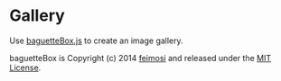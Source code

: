 # Gallery

Use [baguetteBox.js](https://feimosi.github.io/baguetteBox.js/) to create an image gallery.

baguetteBox is Copyright (c) 2014 [feimosi](https://github.com/feimosi/) and released under the [MIT License](http://opensource.org/licenses/MIT).

